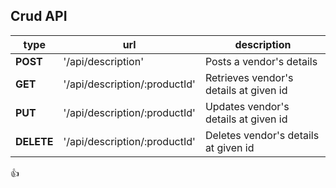 ## Crud API

type | url | description
-----|-----|------------
**POST** |	'/api/description' |	Posts a vendor's details
**GET** |	'/api/description/:productId' |	Retrieves vendor's details at given id
**PUT** |	'/api/description/:productId' |	Updates vendor's details at given id
**DELETE** |	'/api/description/:productId' |	Deletes vendor's details at given id

:thumbsup: